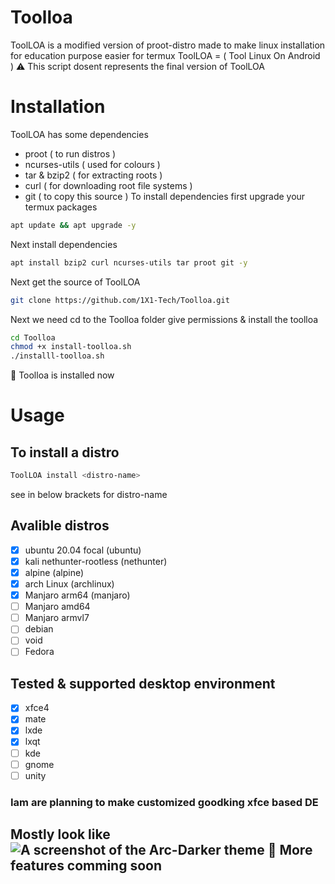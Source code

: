 # Toolloa
ToolLOA is a modified version of proot-distro made to make linux installation for education purpose easier
for termux
ToolLOA = ( Tool Linux On Android )
⚠️ This script dosent represents the final version of ToolLOA 
# Installation
ToolLOA has some dependencies
- proot ( to run distros )
- ncurses-utils ( used for colours )
- tar & bzip2 ( for extracting roots )
- curl ( for downloading root file systems )
- git ( to copy this source )
To install dependencies first upgrade your termux packages
```bash
apt update && apt upgrade -y
```
Next install dependencies
```bash
apt install bzip2 curl ncurses-utils tar proot git -y
```
Next get the source of ToolLOA
```bash
git clone https://github.com/1X1-Tech/Toolloa.git
```
Next we need cd to the Toolloa folder give permissions & install the toolloa
```bash
cd Toolloa
chmod +x install-toolloa.sh
./installl-toolloa.sh
```
🧐 Toolloa is installed now
# Usage
## To install a distro
```bash
ToolLOA install <distro-name>
```
see in below brackets for distro-name
## Avalible distros
- [x] ubuntu 20.04 focal (ubuntu)
- [x] kali nethunter-rootless (nethunter)
- [x] alpine (alpine)
- [x] arch Linux (archlinux)
- [x] Manjaro arm64 (manjaro)
- [ ] Manjaro amd64
- [ ] Manjaro armvl7
- [ ] debian
- [ ] void
- [ ] Fedora
## Tested & supported desktop environment
- [x] xfce4
- [x] mate
- [x] lxde
- [x] lxqt
- [ ] kde
- [ ] gnome
- [ ] unity
### Iam are planning to make customized goodking xfce based DE
Mostly look like 
![A screenshot of the Arc-Darker theme](http://i.imgur.com/NC6dqyl.png)
🧐 More features comming soon
-------

